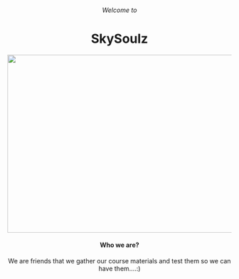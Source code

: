 <h6 align="center">Welcome to</h6>
<h1 align="center">SkySoulz</h1>
<p align="center">
  <img src="../images/banner.jpg" width="800" height="400"/>
</p>


<h4 align="center">Who we are?</h4>
<p align="center">
We are friends that we gather our course materials and test them so we can have them....:)</p>
